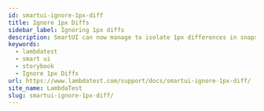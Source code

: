 ```yaml
---
id: smartui-ignore-1px-diff
title: Ignore 1px Diffs
sidebar_label: Ignoring 1px diffs
description: SmartUI can now manage to isolate 1px differences in snapshots.
keywords:
  - lambdatest
  - smart ui
  - storybook
  - Ignore 1px Diffs
url: https://www.lambdatest.com/support/docs/smartui-ignore-1px-diff/
site_name: LambdaTest
slug: smartui-ignore-1px-diff/
---
```


<script type="application/ld+json"
      dangerouslySetInnerHTML={{ __html: JSON.stringify({
       "@context": "https://schema.org",
        "@type": "BreadcrumbList",
        "itemListElement": [{
          "@type": "ListItem",
          "position": 1,
          "name": "LambdaTest",
          "item": "https://www.lambdatest.com"
        },{
          "@type": "ListItem",
          "position": 2,
          "name": "Support",
          "item": "https://www.lambdatest.com/support/docs/"
        },{
          "@type": "ListItem",
          "position": 3,
          "name": "Ignore 1px Diffs",
          "item": "https://www.lambdatest.com/support/docs/smartui-ignore-1px-diff/"
        }]
      })
    }}
></script>